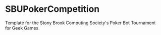 # SBUPokerCompetition
Template for the Stony Brook Computing Society's Poker Bot Tournament for Geek Games.
